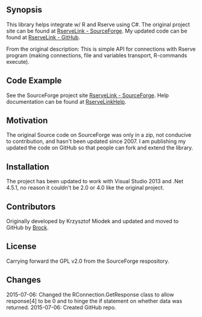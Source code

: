 ## Synopsis

This library helps integrate w/ R and Rserve using C#. The original project site can be found at [RserveLink - SourceForge].  My updated code can be found at [RserveLink - GitHub].

From the original description:
This is simple API for connections with Rserve program (making connections, file and variables transport, R-commands execute).

## Code Example

See the SourceForge project site [RserveLink - SourceForge].  Help documentation can be found at [RserveLinkHelp].

## Motivation

The original Source code on SourceForge was only in a zip, not conducive to contribution, and hasn't been updated since 2007.  I am publishing my updated the code on GitHub so that people can fork and extend the library.

## Installation

The project has been updated to work with Visual Studio 2013 and .Net 4.5.1, no reason it couldn't be 2.0 or 4.0 like the original project. 

## Contributors

Originally developed by Krzysztof Miodek and updated and moved to GitHub by [Brock].

## License

Carrying forward the GPL v2.0 from the SourceForge respository.


## Changes

2015-07-06: Changed the RConnection.GetResponse class to allow response[4] to be 0 and to hinge the if statement on whether data was returned.
2015-07-06: Created GitHub repo.


[RserveLink - SourceForge]:http://sourceforge.net/projects/rservelink/
[RserveLinkHelp]:http://rservelink.sourceforge.net/techhelp.htm
[Brock]:https://github.com/0xbrock/
[RserveLink - GitHub]:https://github.com/0xbrock/RserveLink